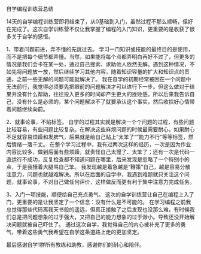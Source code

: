 自学编程训练营总结

14天的自学编程训练营即将结束了，从0基础到入门，虽然过程不那么顺畅，但好在完成了。这次自学训练营不仅让我掌握了编程的入门知识，更重要的是收获了很多关于自学的感悟。

1、带着问题前进，弄不懂的先跳过去。
学习一门知识或技能的最终目的是使用，而不是把每个细节都弄懂。当然，如果能将每个点都弄明白再好不过了，但更多的情况是我们会卡在某一处，通过自己搜索、求助他人依然无解。遇到这种情况，不如先将问题放一放，然后继续学习其他内容，随着知识容量的扩大和知识点的贯通，之前一些无解的问题可能就解决了。
我在自学的初期经常被困在一个问题中无法前行，我觉得必须要先把眼前的问题解决才可以进行下一步。但这么做对于结果并没有什么帮助，往往投入更多的时间却产生更大的挫败感。所以后来我告诉自己，没有什么是必须的，某个问题解决不了就要承认这个事实，然后收拾好心情带着问题继续向前。

2、就事论事，不贴标签。
自学的过程其实就是解决一个个问题的过程，有些问题比较容易，有些问题比较复杂。在解决这些麻烦问题的时候最需要耐心，如果耐心不足就容易烦躁和发脾气，后果就是给自己贴上“太笨了“”能力不行”等等标签，然后情绪一落千丈。
在整个学习过程中，我有过两次这样的经历，一次是因为作业内容比较多，做到后面有些烦躁，就责怪自己太慢了、太笨了；还有一次是代码一直运行不成功，反复检查都不知道问题在哪里，后来发现是忽略了一个特别小的点，于是我捶着大腿骂自己笨。
我发现越是着急越是“鞭策”自己，越是容易分散注意力，问题也就越难解决。所以在后面的自学中，我遇到难题就只关注这个问题，就事论事，不对自己做任何评价，这样做反而更有利于集中注意力完成任务。

3、入门一项技能，顺便给自己充点勇气。
这次的自学训练营让自己在编程上入了门，更重要的是让我坚定了一个信念：没有什么是不可能的。
在学习编程之前我总觉得那些代码离我天书般的遥远，但真正接触了之后发现也没那么难，有时候我们总是把问题想象的过于强大，又把自己的能力想象的过于渺小。导致还没开始解决问题就被自己吓住了。
通过这次自学，我觉得自己的内心被补充了更多的勇气，带着这些勇气我希望在自学这条道路上走的更加坚定。

最后感谢自学1群所有教练和助教，感谢你们的耐心和陪伴。
